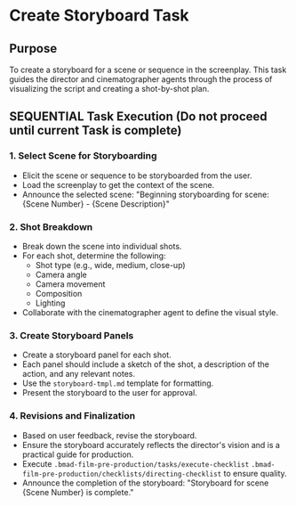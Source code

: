 # Create Storyboard Task

## Purpose

To create a storyboard for a scene or sequence in the screenplay. This task guides the director and cinematographer agents through the process of visualizing the script and creating a shot-by-shot plan.

## SEQUENTIAL Task Execution (Do not proceed until current Task is complete)

### 1. Select Scene for Storyboarding

- Elicit the scene or sequence to be storyboarded from the user.
- Load the screenplay to get the context of the scene.
- Announce the selected scene: "Beginning storyboarding for scene: {Scene Number} - {Scene Description}"

### 2. Shot Breakdown

- Break down the scene into individual shots.
- For each shot, determine the following:
  - Shot type (e.g., wide, medium, close-up)
  - Camera angle
  - Camera movement
  - Composition
  - Lighting
- Collaborate with the cinematographer agent to define the visual style.

### 3. Create Storyboard Panels

- Create a storyboard panel for each shot.
- Each panel should include a sketch of the shot, a description of the action, and any relevant notes.
- Use the `storyboard-tmpl.md` template for formatting.
- Present the storyboard to the user for approval.

### 4. Revisions and Finalization

- Based on user feedback, revise the storyboard.
- Ensure the storyboard accurately reflects the director's vision and is a practical guide for production.
- Execute `.bmad-film-pre-production/tasks/execute-checklist` `.bmad-film-pre-production/checklists/directing-checklist` to ensure quality.
- Announce the completion of the storyboard: "Storyboard for scene {Scene Number} is complete."
